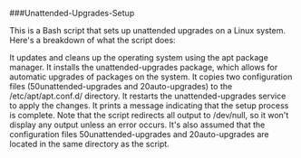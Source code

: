 ###Unattended-Upgrades-Setup

This is a Bash script that sets up unattended upgrades on a Linux system. Here's a breakdown of what the script does:

It updates and cleans up the operating system using the apt package manager.
It installs the unattended-upgrades package, which allows for automatic upgrades of packages on the system.
It copies two configuration files (50unattended-upgrades and 20auto-upgrades) to the /etc/apt/apt.conf.d/ directory.
It restarts the unattended-upgrades service to apply the changes.
It prints a message indicating that the setup process is complete.
Note that the script redirects all output to /dev/null, so it won't display any output unless an error occurs. It's also assumed that the configuration files 50unattended-upgrades and 20auto-upgrades are located in the same directory as the script.

